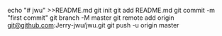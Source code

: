 echo "# jwu" >>README.md
git init 
git add README.md
git commit -m "first commit"
git branch -M master
git remote add origin git@github.com:Jerry-jwu/jwu.git
git push -u origin master
